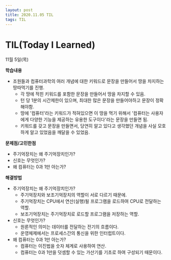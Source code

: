 ```yaml
---
layout: post
title: 2020.11.05 TIL
tags: TIL
---
```

# TIL(Today I Learned)

11월 5일(목)

**학습내용**

- 조원들과 컴퓨터과학의 여러 개념에 대한 키워드로 문장을 만들어서 땅을 차지하는 땅따먹기를 진행.
    - 각 땅에 적힌 키워드를 포함한 문장을 만들어서 땅을 차지할 수 있음.
    - 턴 당 1분의 시간제한이 있으며, 최대한 많은 문장을 만들어야하고 문장이 정확해야함.
    - 땅에 '컴퓨터'라는 키워드가 적혀있으면 이 땅을 먹기 위해서 '컴퓨터는 사용자에게 다양한 기능을 제공하는 유용한 도구이다'라는 문장을 만들면 됨.
    - 키워드를 갖고 문장을 만들면서, 당연히 알고 있다고 생각했던 개념을 사실 모호하게 알고 있었음을 깨달을 수 있었음.

**문제점/고민한점**

- 주기억장치는 왜 주기억장치인가?
- 신호는 무엇인가?
- 왜 컴퓨터는 0과 1만 아는가?

**해결방법**

- 주기억장치는 왜 주기억장치인가?
    - 주기억장치와 보조기억장치의 역할이 서로 다르기 때문에.
    - 주기억장치는 CPU에서 연산(실행)될 프로그램을 로드하여 CPU로 전달하는 역할.
    - 보조기억장치는 주기억장치로 로드할 프로그램을 저장하는 역할.
- 신호는 무엇인가?
    - 원론적인 의미는 데이터를 전달하는 전기의 흐름이다.
    - 운영체제에서는 프로세스간의 통신을 위한 인터럽트이다.
- 왜 컴퓨터는 0과 1만 아는가?
    - 컴퓨터는 이진법을 숫자 체계로 사용하여 연산.
    - 컴퓨터는 0과 1만을 덧셈할 수 있는 가산기를 기초로 하여 구성되기 때문이다.
